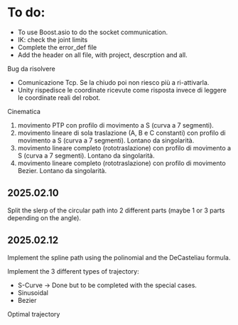 # To do:

- To use Boost.asio to do the socket communication.
- IK: check the joint limits
- Complete the error_def file
- Add the header on all file, with project, descrption and all.

Bug da risolvere
- Comunicazione Tcp. Se la chiudo poi non riesco più a ri-attivarla.
- Unity rispedisce le coordinate ricevute come risposta invece di leggere le coordinate reali del robot.

Cinematica
1. movimento PTP con profilo di movimento a S (curva a 7 segmenti).
2. movimento lineare di sola traslazione (A, B e C constanti) con profilo di movimento a S (curva a 7 segmenti). Lontano da singolarità.
3. movimento lineare completo (rototraslazione) con profilo di movimento a S (curva a 7 segmenti). Lontano da singolarità.
4. movimento lineare completo (rototraslazione) con profilo di movimento Bezier. Lontano da singolarità.



## 2025.02.10
Split the slerp of the circular path into 2 different parts (maybe 1 or 3 parts depending on the angle).

## 2025.02.12
Implement the spline path using the polinomial and the DeCasteliau formula.

Implement the 3 different types of trajectory:
- S-Curve -> Done but to be completed with the special cases.
- Sinusoidal
- Bezier

Optimal trajectory